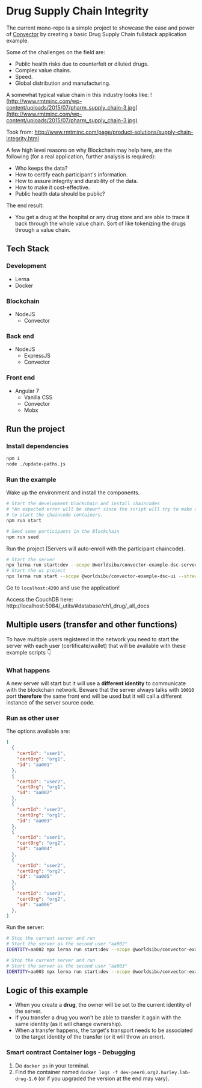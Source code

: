 # Drug Supply Chain Integrity

The current mono-repo is a simple project to showcase the ease and power of [Convector](https://worldsibu.tech/convector) by creating a basic Drug Supply Chain fullstack application example.

Some of the challenges on the field are:

* Public health risks due to counterfeit or diluted drugs.
* Complex value chains.
* Speed.
* Global distribution and manufacturing.

A somewhat typical value chain in this industry looks like:
![http://www.rmtminc.com/wp-content/uploads/2015/07/pharm_supply_chain-3.jpg](http://www.rmtminc.com/wp-content/uploads/2015/07/pharm_supply_chain-3.jpg)

Took from: http://www.rmtminc.com/page/product-solutions/supply-chain-integrity.html

A few high level reasons on why Blockchain may help here, are the following (for a real application, further analysis is required):

* Who keeps the data?
* How to certify each participant's information.
* How to assure integrity and durability of the data.
* How to make it cost-effective.
* Public health data should be public?

The end result:

* You get a drug at the hospital or any drug store and are able to trace it back through the whole value chain. Sort of like tokenizing the drugs through a value chain.

## Tech Stack

### Development

* Lerna
* Docker

### Blockchain

* NodeJS
  * Convector

### Back end

* NodeJS
  * ExpressJS
  * Convector

### Front end

* Angular 7
  * Vanilla CSS
  * Convector
  * Mobx

## Run the project

### Install dependencies

```bash
npm i
node ./update-paths.js
```

### Run the example

Wake up the environment and install the components.

```bash
# Start the development blockchain and install chaincodes
# *An expected error will be shown* since the script will try to make a first call
# to start the chaincode containers.
npm run start

# Seed some participants in the Blockchain
npm run seed
```

Run the project (Servers will auto-enroll with the participant chaincode).

```bash
# Start the server
npx lerna run start:dev --scope @worldsibu/convector-example-dsc-server --stream
# Start the ui project
npx lerna run start --scope @worldsibu/convector-example-dsc-ui --stream
```

Go to `localhost:4200` and use the application!

Access the CouchDB here: http://localhost:5084/_utils/#database/ch1_drug/_all_docs

## Multiple users (transfer and other functions)

To have multiple users registered in the network you need to start the server with each user (certificate/wallet) that will be available with these example scripts 👇

### What happens

A new server will start but it will use a **different identity** to communicate with the blockchain network. Beware that the server always talks with `10010` port **therefore** the same front end will be used but it will call a different instance of the server source code.

### Run as other user

The options available are:

```json
[
  {
    "certId": "user1",
    "certOrg": "org1",
    "id": "aa001"
  },
  {
    "certId": "user2",
    "certOrg": "org1",
    "id": "aa002"
  },
  {
    "certId": "user3",
    "certOrg": "org1",
    "id": "aa003"
  },
  {
    "certId": "user1",
    "certOrg": "org2",
    "id": "aa004"
  },
  {
    "certId": "user2",
    "certOrg": "org2",
    "id": "aa005"
  },
  {
    "certId": "user3",
    "certOrg": "org2",
    "id": "aa006"
  },
]
```

Run the server:

```bash
# Stop the current server and run
# Start the server as the second user "aa002"
IDENTITY=aa002 npx lerna run start:dev --scope @worldsibu/convector-example-dsc-server --stream

# Stop the current server and run
# Start the server as the second user "aa003"
IDENTITY=aa003 npx lerna run start:dev --scope @worldsibu/convector-example-dsc-server --stream
```

## Logic of this example

* When you create a **drug**, the owner will be set to the current identity of the server.
* If you transfer a drug you won't be able to transfer it again with the same identity (as it will change ownership).
* When a transfer happens, the target's transport needs to be associated to the target identity of the transfer (or it will throw an error).

### Smart contract Container logs - Debugging

1. Do `docker ps` in your terminal.
2. Find the container named `docker logs -f dev-peer0.org2.hurley.lab-drug-1.0` (or if you upgraded the version at the end may vary).
